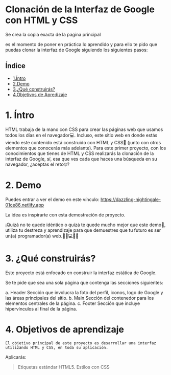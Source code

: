 # Clonación de la Interfaz de Google con HTML y CSS
 Se crea la copia exacta de la pagina principal

es el momento de poner en práctica lo aprendido y para ello te pido que puedas clonar la interfaz de Google siguiendo los siguientes pasos:
## Índice
* [1.Íntro](https://github.com/alexminmanzoolguin/ClonaciondepaginaGOOGLE#1-%C3%ADntro)
* [2.Demo](https://github.com/alexminmanzoolguin/ClonaciondepaginaGOOGLE#2-demo)
* [3.¿Qué construirás?](https://github.com/alexminmanzoolguin/ClonaciondepaginaGOOGLE#3-qu%C3%A9-construir%C3%A1s)
* [4.Objetivos de Apredizaje](https://github.com/alexminmanzoolguin/ClonaciondepaginaGOOGLE#3-qu%C3%A9-construir%C3%A1s)



# 1. Íntro
HTML trabaja de la mano con CSS para crear las páginas web que usamos todos los días en el navegador💻. Incluso, este sitio web en donde estás viendo este contenido está construido con HTML y CSS🤯 (junto con otros elementos que conocerás más adelante). Para este primer proyecto, con los conocimientos que tienes de HTML y CSS realizarás la clonación de la interfaz de Google, sí, esa que ves cada que haces una búsqueda en su navegador, ¿aceptas el reto🤓?

# 2. Demo
Puedes entrar a ver el demo en este vínculo: https://dazzling-nightingale-01ce86.netlify.app

La idea es inspirarte con esta demostración de proyecto.

¡Quizá no te quede idéntico o quizá te quede mucho mejor que este demo🤩, utiliza tu destreza y aprendizaje para que demuestres que tu futuro es ser un(a) programador(a) web.👩🏻💻👦🏻


# 3. ¿Qué construirás?
Este proyecto está enfocado en construir la interfaz estática de Google.

Se te pide que sea una sola página que contenga las secciones siguientes:

a. Header Sección que involucra la foto del perfil, iconos, logo de Google y las áreas principales del sitio.
b. Main Sección del contenedor para los elementos centrales de la página.
c. Footer Sección que incluye hipervínculos al final de la página.

# 4. Objetivos de aprendizaje
    El objetivo principal de este proyecto es desarrollar una interfaz utilizando HTML y CSS, en toda su aplicación.

Aplicarás:
> Etiquetas estándar HTML5.
>Estilos con CSS

